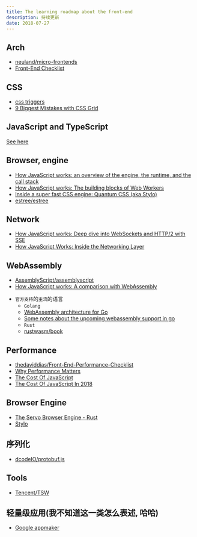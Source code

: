 ```yaml
---
title: The learning roadmap about the front-end
description: 持续更新
date: 2018-07-27
---
```


## Arch

* [neuland/micro-frontends](https://github.com/neuland/micro-frontends)
* [Front-End Checklist](https://github.com/thedaviddias/Front-End-Checklist)

## CSS

* [css triggers](https://csstriggers.com)
* [9 Biggest Mistakes with CSS Grid](https://hacks.mozilla.org/2018/07/9-biggest-mistakes-with-css-grid)

## JavaScript and TypeScript

[See here](the-learning-roadmap-about-the-language.md)

## Browser, engine

- [How JavaScript works: an overview of the engine, the runtime, and the call stack](https://blog.sessionstack.com/how-does-javascript-actually-work-part-1-b0bacc073cf)
- [How JavaScript works: The building blocks of Web Workers](https://blog.sessionstack.com/how-javascript-works-the-building-blocks-of-web-workers-5-cases-when-you-should-use-them-a547c0757f6a)
- [Inside a super fast CSS engine: Quantum CSS (aka Stylo)](https://hacks.mozilla.org/2017/08/inside-a-super-fast-css-engine-quantum-css-aka-stylo)
- [estree/estree](https://github.com/estree/estree)

## Network

- [How JavaScript works: Deep dive into WebSockets and HTTP/2 with SSE](https://blog.sessionstack.com/how-javascript-works-deep-dive-into-websockets-and-http-2-with-sse-how-to-pick-the-right-path-584e6b8e3bf7)
- [How JavaScript Works: Inside the Networking Layer](https://blog.sessionstack.com/how-javascript-works-inside-the-networking-layer-how-to-optimize-its-performance-and-security-f71b7414d34c)

## WebAssembly

- [AssemblyScript/assemblyscript](https://github.com/AssemblyScript/assemblyscript)
- [How JavaScript works: A comparison with WebAssembly](https://blog.sessionstack.com/how-javascript-works-a-comparison-with-webassembly-why-in-certain-cases-its-better-to-use-it-d80945172d79)


* `官方支持`的`主流`的语言
  - `Golang`
  - [WebAssembly architecture for Go](https://docs.google.com/document/d/131vjr4DH6JFnb-blm_uRdaC0_Nv3OUwjEY5qVCxCup4)
  - [Some notes about the upcoming webassembly support in go](https://blog.owulveryck.info/2018/06/08/some-notes-about-the-upcoming-webassembly-support-in-go.html)
  - `Rust`
  - [rustwasm/book](https://github.com/rustwasm/book)

## Performance

- [thedaviddias/Front-End-Performance-Checklist](https://github.com/thedaviddias/Front-End-Performance-Checklist)
- [Why Performance Matters](https://developers.google.com/web/fundamentals/performance/why-performance-matters)
- [The Cost Of JavaScript](https://medium.com/dev-channel/the-cost-of-javascript-84009f51e99e)
- [The Cost Of JavaScript In 2018](https://medium.com/@addyosmani/the-cost-of-javascript-in-2018-7d8950fbb5d4)

## Browser Engine

- [The Servo Browser Engine - Rust](https://github.com/servo/servo)
- [Stylo](https://github.com/servo/servo/tree/master/components/style)

## 序列化

- [dcodeIO/protobuf.js](https://github.com/dcodeIO/protobuf.js)

## Tools

- [Tencent/TSW](https://github.com/Tencent/TSW)

## 轻量级应用(我不知道这一类怎么表述, 哈哈)

- [Google appmaker](https://developers.google.com/appmaker)
